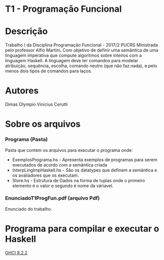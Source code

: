 # T1 - Programação Funcional #
# Descrição #
Trabalho I da Disciplina Programação Funcional - 2017/2 PUCRS Ministrada pelo professor Alfio Martini. Com objetivo de definir uma semântica de uma linguagem imperativa que compute algoritmos sobre inteiros com a linguagem Haskell. A linguagem deve ter comandos para modelar atribuição, sequência, escolha, comando neutro (que não faz nada), e pelo menos dois tipos de comandos para laços.

# Autores #
Dimas Olympio
Vinicius Cerutti

# Sobre os arquivos #
### Programa (Pasta) ###
Pasta que contem os arquivos para executar o programa onde:
* ExemplosPrograma.hs - Apresenta exemplos de programas para serem executados de acordo com a semântica criada
* InterpLingImpHaskell.hs - São os datatypes que definem a semântica e os avaliadores que os executam.
* Store.hs - Estrutura de Dados na forma de tuplas onde o primeiro elemento é o valor e segundo é nome da váriavel.

 ### EnunciadoT1ProgFun.pdf (arquivo Pdf) ###
 Enunciado do trabalho.
 
 # Programa para compilar e executar o Haskell #
 [GHCI 8.2.2](https://www.haskell.org/platform/)
